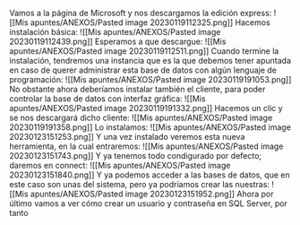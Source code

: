 Vamos a la página de Microsoft y nos descargamos la edición express:
![[Mis apuntes/ANEXOS/Pasted image 20230119112325.png]]
Hacemos instalación básica:
![[Mis apuntes/ANEXOS/Pasted image 20230119112439.png]]
Esperamos a que descargue:
![[Mis apuntes/ANEXOS/Pasted image 20230119112511.png]]
Cuando termine la instalación, tendremos una instancia que es la que debemos tener apuntada en caso de querer administrar esta base de datos con algún lenguaje de programación:
![[Mis apuntes/ANEXOS/Pasted image 20230119191053.png]]
No obstante ahora deberíamos instalar también el cliente, para poder controlar la base de datos con interfaz gráfica:
![[Mis apuntes/ANEXOS/Pasted image 20230119191332.png]]
Hacemos un clic y se nos descargará dicho cliente:
![[Mis apuntes/ANEXOS/Pasted image 20230119191358.png]]
Lo instalamos:
![[Mis apuntes/ANEXOS/Pasted image 20230123151253.png]]
Y una vez instalado veremos esta nueva herramienta, en la cual entraremos:
![[Mis apuntes/ANEXOS/Pasted image 20230123151743.png]]
Y ya tenemos todo condigurado por defecto; daremos en connect:
![[Mis apuntes/ANEXOS/Pasted image 20230123151840.png]]
Y ya podemos acceder a las bases de datos, que en este caso son unas del sistema, pero ya podríamos crear las nuestras:
![[Mis apuntes/ANEXOS/Pasted image 20230123151952.png]]
Ahora por último vamos a ver cómo crear un usuario y contraseña en SQL Server, por tanto 